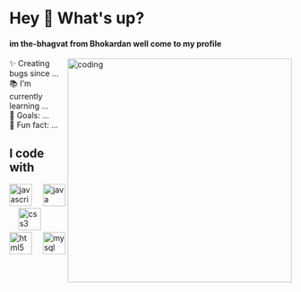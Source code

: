  <h1 align="left">Hey 👋 What's up?</h1>
 
<h4 align="left"> im the-bhagvat from Bhokardan well come to my profile</h4>
<body>
<img  align="right" alt="coding" width="400" src="https://www.bing.com/th/id/OGC.de3ddf60c4daef6d5f635e674d21ea20?o=7&cb=iwp2&pid=1.7&rm=3&rurl=https%3a%2f%2fcamo.githubusercontent.com%2f87af9a9fec730c94fc8b08eb21fa5ef6ab7831a67ba17bf8cc76696f6e4be1ef%2f68747470733a2f2f63646e2e6472696262626c652e636f6d2f75736572732f313138373833362f73637265656e73686f74732f363533393432392f70726f6772616d65722e676966&ehk=Ecl9PuIxdhdW3poaCdIrxyzNIfk1rmXWgsdyUPu%2fzHQ%3d"
</body>

<p align="left">✨ Creating bugs since ...<br>📚 I'm currently learning ...<br>🎯 Goals: ...<br>🎲 Fun fact: ...</p>

###

<h2 align="left">I code with</h2>



<div align="left">
  <img src="https://cdn.jsdelivr.net/gh/devicons/devicon/icons/javascript/javascript-original.svg" height="40" alt="javascript logo"  />
  <img width="12" />
  <img src="https://cdn.jsdelivr.net/gh/devicons/devicon/icons/java/java-original.svg" height="40" alt="java logo"  />
  <img width="12" />
  <img src="https://cdn.jsdelivr.net/gh/devicons/devicon/icons/css3/css3-original.svg" height="40" alt="css3 logo"  />
  <img width="12" />
  <img src="https://cdn.jsdelivr.net/gh/devicons/devicon/icons/html5/html5-original.svg" height="40" alt="html5 logo"  />
  <img width="12" />
  <img src="https://cdn.jsdelivr.net/gh/devicons/devicon/icons/mysql/mysql-original.svg" height="40" alt="mysql logo"  />
</div>

###

